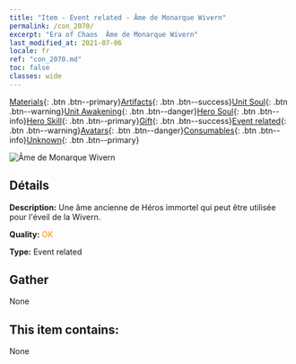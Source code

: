 ```yaml
---
title: "Item - Event related - Âme de Monarque Wivern"
permalink: /con_2070/
excerpt: "Era of Chaos  Âme de Monarque Wivern"
last_modified_at: 2021-07-06
locale: fr
ref: "con_2070.md"
toc: false
classes: wide
---
```

 [Materials](/ItemsFR/){: .btn .btn--primary}[Artifacts](/ItemsFR/Artifacts/){: .btn .btn--success}[Unit Soul](/ItemsFR/UnitSoul/){: .btn .btn--warning}[Unit Awakening](/ItemsFR/UnitAwakening/){: .btn .btn--danger}[Hero Soul](/ItemsFR/HeroSoul/){: .btn .btn--info}[Hero Skill](/ItemsFR/HeroSkill/){: .btn .btn--primary}[Gift](/ItemsFR/Gift/){: .btn .btn--success}[Event related](/ItemsFR/Events/){: .btn .btn--warning}[Avatars](/ItemsFR/Avatars/){: .btn .btn--danger}[Consumables](/ItemsFR/Consumables/){: .btn .btn--info}[Unknown](/ItemsFR/Unknown/){: .btn .btn--primary}

 ![Âme de Monarque Wivern](/images/t/juexing_806.jpg)

## Détails
 **Description:** Une âme ancienne de Héros immortel qui peut être utilisée pour l'éveil de la Wivern.

 **Quality:** <span style="color: #FF8C00">OK</span>

 **Type:** Event related

## Gather

  None

## This item contains:

  None

